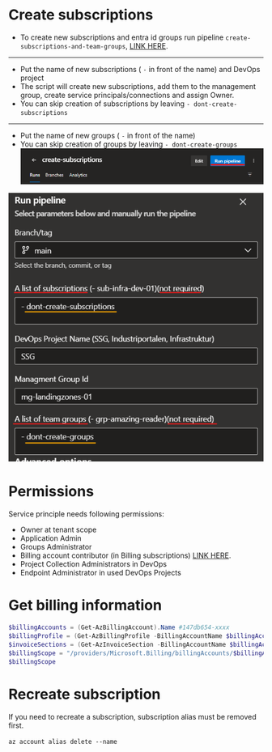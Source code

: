 # Create subscriptions
- To create new subscriptions and entra id groups run pipeline `create-subscriptions-and-team-groups`, [LINK HERE](https://dev.azure.com/abcse/Infrastruktur/_build?definitionId=845).
---------
- Put the name of new subscriptions ( `-` in front of the name) and DevOps project
- The script will create new subscriptions, add them to the management group, create service principals/connections and assign Owner. 
- You can skip creation of subscriptions by leaving `- dont-create-subscriptions`
--------
- Put the name of new groups ( `-` in front of the name)
- You can skip creation of groups by leaving `- dont-create-groups`
![Edit](./pics/runPipeline.png)

![Commit](./pics/run.png)

# Permissions

Service principle needs following permissions:

- Owner at tenant scope
- Application Admin
- Groups Administrator
- Billing account contributor (in Billing subscriptions) [LINK HERE](https://learn.microsoft.com/en-us/azure/cost-management-billing/manage/programmatically-create-subscription).
- Project Collection Administrators in DevOps
- Endpoint Administrator in used DevOps Projects

# Get billing information
```powershell
$billingAccounts = (Get-AzBillingAccount).Name #147db654-xxxx
$billingProfile = (Get-AzBillingProfile -BillingAccountName $billingAccounts).Name
$invoiceSections = (Get-AzInvoiceSection -BillingAccountName $billingAccounts -BillingProfileName $billingProfile)[0].Name
$billingScope = "/providers/Microsoft.Billing/billingAccounts/$billingAccounts/billingProfiles/$billingProfile/invoiceSections/$invoiceSections"
$billingScope
```
# Recreate subscription
If you need to recreate a subscription, subscription alias must be removed first.

`az account alias delete --name`


